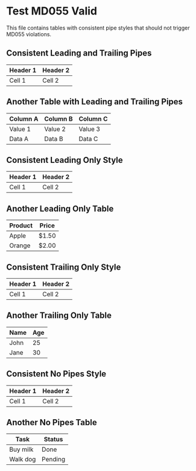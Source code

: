 # Test MD055 Valid

This file contains tables with consistent pipe styles that should not trigger MD055 violations.

## Consistent Leading and Trailing Pipes

| Header 1 | Header 2 |
| -------- | -------- |
| Cell 1   | Cell 2   |

## Another Table with Leading and Trailing Pipes

| Column A | Column B | Column C |
| -------- | -------- | -------- |
| Value 1  | Value 2  | Value 3  |
| Data A   | Data B   | Data C   |

## Consistent Leading Only Style

| Header 1 | Header 2
| -------- | --------
| Cell 1   | Cell 2

## Another Leading Only Table

| Product | Price
| ------- | -----
| Apple   | $1.50
| Orange  | $2.00

## Consistent Trailing Only Style

Header 1 | Header 2 |
-------- | -------- |
Cell 1   | Cell 2   |

## Another Trailing Only Table

Name | Age |
---- | --- |
John | 25  |
Jane | 30  |

## Consistent No Pipes Style

Header 1 | Header 2
-------- | --------
Cell 1   | Cell 2

## Another No Pipes Table

Task | Status
---- | ------
Buy milk | Done
Walk dog | Pending